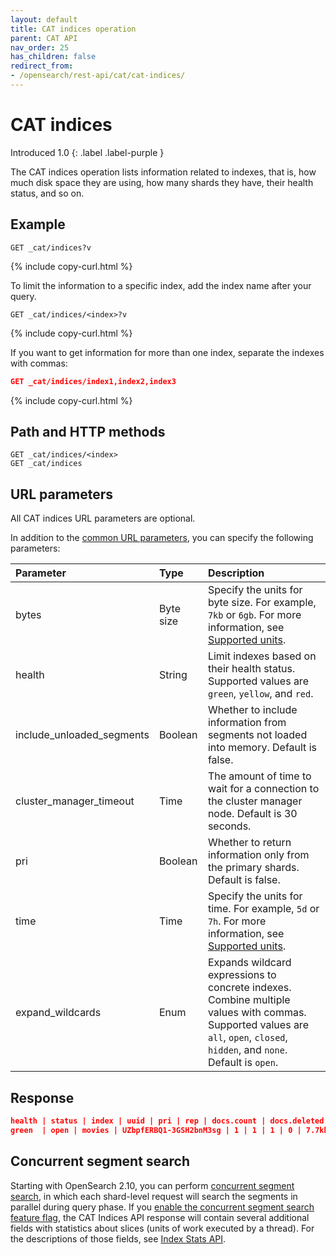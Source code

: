 ```yaml
---
layout: default
title: CAT indices operation
parent: CAT API
nav_order: 25
has_children: false
redirect_from:
- /opensearch/rest-api/cat/cat-indices/
---
```


# CAT indices
Introduced 1.0
{: .label .label-purple }

The CAT indices operation lists information related to indexes, that is, how much disk space they are using, how many shards they have, their health status, and so on.

## Example

```
GET _cat/indices?v
```
{% include copy-curl.html %}

To limit the information to a specific index, add the index name after your query.

```
GET _cat/indices/<index>?v
```
{% include copy-curl.html %}

If you want to get information for more than one index, separate the indexes with commas:

```json
GET _cat/indices/index1,index2,index3
```
{% include copy-curl.html %}

## Path and HTTP methods

```
GET _cat/indices/<index>
GET _cat/indices
```

## URL parameters

All CAT indices URL parameters are optional.

In addition to the [common URL parameters]({{site.url}}{{site.baseurl}}/api-reference/cat/index), you can specify the following parameters:

Parameter | Type | Description
:--- | :--- | :---
bytes | Byte size | Specify the units for byte size. For example, `7kb` or `6gb`. For more information, see [Supported units]({{site.url}}{{site.baseurl}}/opensearch/units/).
health | String | Limit indexes based on their health status. Supported values are `green`, `yellow`, and `red`.
include_unloaded_segments | Boolean | Whether to include information from segments not loaded into memory. Default is false.
cluster_manager_timeout | Time | The amount of time to wait for a connection to the cluster manager node. Default is 30 seconds.
pri | Boolean | Whether to return information only from the primary shards. Default is false.
time | Time | Specify the units for time. For example, `5d` or `7h`. For more information, see [Supported units]({{site.url}}{{site.baseurl}}/opensearch/units/).
expand_wildcards | Enum | Expands wildcard expressions to concrete indexes. Combine multiple values with commas. Supported values are `all`, `open`, `closed`, `hidden`, and `none`. Default is `open`.


## Response

```json
health | status | index | uuid | pri | rep | docs.count | docs.deleted | store.size | pri.store.size
green  | open | movies | UZbpfERBQ1-3GSH2bnM3sg | 1 | 1 | 1 | 0 | 7.7kb | 3.8kb
```

## Concurrent segment search

Starting with OpenSearch 2.10, you can perform [concurrent segment search]({{site.url}}{{site.baseurl}}/search-plugins/concurrent-segment-search/), in which each shard-level request will search the segments in parallel during query phase. If you [enable the concurrent segment search feature flag]({{site.url}}{{site.baseurl}}/search-plugins/concurrent-segment-search#enabling-the-feature-flag), the CAT Indices API response will contain several additional fields with statistics about slices (units of work executed by a thread). For the descriptions of those fields, see [Index Stats API]({{site.url}}{{site.baseurl}}/api-reference/index-apis/stats/).
